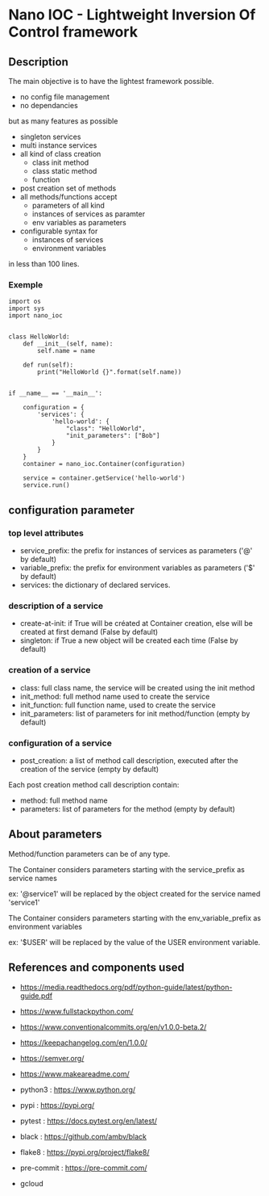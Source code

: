 
# Nano IOC - Lightweight Inversion Of Control framework

## Description

The main objective is to have the lightest framework possible.

- no config file management
- no dependancies

but as many features as possible

- singleton services
- multi instance services
- all kind of class creation
    - class init method
    - class static method
    - function
- post creation set of methods
- all methods/functions accept
    - parameters of all kind
    - instances of services as paramter 
    - env variables as parameters
- configurable syntax for
    - instances of services
    - environment variables

in less than 100 lines.


### Exemple


```
import os
import sys
import nano_ioc


class HelloWorld:
    def __init__(self, name):
        self.name = name

    def run(self):
        print("HelloWorld {}".format(self.name))


if __name__ == '__main__':

    configuration = {
        'services': {
            'hello-world': {
				"class": "HelloWorld",
				"init_parameters": ["Bob"]
            }
        }
    }
    container = nano_ioc.Container(configuration)

    service = container.getService('hello-world')
    service.run()
```


## configuration parameter


### top level attributes

- service_prefix: the prefix for instances of services as parameters ('@' by default)
- variable_prefix: the prefix for environment variables as parameters ('$' by default)
- services: the dictionary of declared services.


### description of a service

- create-at-init: if True will be créated at Container creation, else will be created at first demand (False by default)
- singleton: if True a new object will be created each time (False by default)


### creation of a service

- class: full class name, the service will be created using the init method
- init_method: full method name used to create the service
- init_function: full function name, used to create the service
- init_parameters: list of parameters for init method/function (empty by default)


### configuration of a service

- post_creation: a list of method call description, executed after the creation of the service (empty by default)

Each post creation method call description contain:

- method: full method name
- parameters: list of parameters for the method (empty by default)



## About parameters

Method/function parameters can be of any type.

The Container considers parameters starting with the service_prefix as service names

ex: '@service1' will be replaced by the object created for the service named 'service1'

The Container considers parameters starting with the env_variable_prefix as environment variables

ex: '$USER' will be replaced by the value of the USER environment variable.



## References and components used

- https://media.readthedocs.org/pdf/python-guide/latest/python-guide.pdf
- https://www.fullstackpython.com/


- https://www.conventionalcommits.org/en/v1.0.0-beta.2/
- https://keepachangelog.com/en/1.0.0/
- https://semver.org/
- https://www.makeareadme.com/


- python3 : https://www.python.org/
- pypi : https://pypi.org/
- pytest : https://docs.pytest.org/en/latest/
- black : https://github.com/ambv/black
- flake8 : https://pypi.org/project/flake8/
- pre-commit : https://pre-commit.com/
- gcloud
